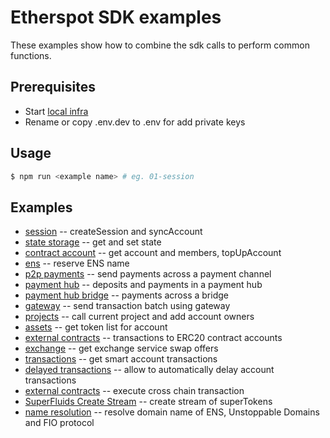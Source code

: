 # Etherspot SDK examples

These examples show how to combine the sdk calls to perform common functions.

## Prerequisites

* Start [local infra](https://github.com/etherspot/etherspot-infra) 
* Rename or copy .env.dev to .env for add private keys 

## Usage

```bash
$ npm run <example name> # eg. 01-session
```

## Examples
* [session](./src/01-session.ts) -- createSession and syncAccount
* [state storage](./src/02-state-storage.ts) -- get and set state
* [contract account](./src/03-contract-account.ts) -- get account and members, topUpAccount
* [ens](./src/04-ens.ts) -- reserve ENS name
* [p2p payments](./src/05-p2p-payments.ts) -- send payments across a payment channel
* [payment hub](./src/06-payment-hub.ts) -- deposits and payments in a payment hub
* [payment hub bridge](./src/07-payment-hub-bridge.ts) -- payments across a bridge
* [gateway](./src/08-gateway.ts) -- send transaction batch using gateway
* [projects](./src/09-projects.ts) -- call current project and add account owners
* [assets](./src/10-assets.ts) -- get token list for account
* [external contracts](./src/11-external-contracts.ts) -- transactions to ERC20 contract accounts
* [exchange](./src/12-exchange.ts) -- get exchange service swap offers
* [transactions](./src/13-transactions.ts) -- get smart account transactions
* [delayed transactions](./src/14-delayed-transactions.ts) -- allow to automatically delay account transactions
* [external contracts](./src/16-cross-chain-quote.ts) -- execute cross chain transaction
* [SuperFluids Create Stream](./src/17-superFluids-createStream.ts) -- create stream of superTokens
* [name resolution](./src/22-name-resolution.ts) -- resolve domain name of ENS, Unstoppable Domains and FIO protocol
